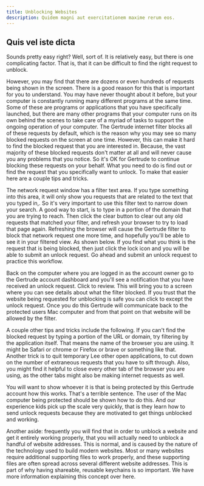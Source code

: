 ```yaml
---
title: Unblocking Websites
description: Quidem magni aut exercitationem maxime rerum eos.
---
```


## Quis vel iste dicta

Sounds pretty easy right? Well, sort of. It is relatively easy, but there is one
complicating factor. That is, that it can be difficult to find the right request to
unblock.

However, you may find that there are dozens or even hundreds of requests being shown in
the screen. There is a good reason for this that is important for you to understand. You
may have never thought about it before, but your computer is constantly running many
different programs at the same time. Some of these are programs or applications that you
have specifically launched, but there are many other programs that your computer runs on
its own behind the scenes to take care of a myriad of tasks to support the ongoing
operation of your computer. The Gertrude internet filter blocks all of these requests by
default, which is the reason why you may see so many blocked requests on the screen at one
time. However, this can make it hard to find the blocked request that you are interested
in. Because, the vast majority of these blocked requests don't matter at all and will
never cause you any problems that you notice. So it's OK for Gertrude to continue blocking
these requests on your behalf. What you need to do is find out or find the request that
you specifically want to unlock. To make that easier here are a couple tips and tricks.

The network request window has a filter text area. If you type something into this area,
it will only show you requests that are related to the text that you typed in,. So it's
very important to use this filter text to narrow down your search. A good way to start, is
to type in a portion of the domain that you are trying to reach. Then click the clear
button to clear out any old requests that matched your filter, and refresh your browser to
try to load that page again. Refreshing the browser will cause the Gertrude filter to
block that network request one more time, and hopefully you'll be able to see it in your
filtered view. As shown below. If you find what you think is the request that is being
blocked, then just click the lock icon and you will be able to submit an unlock request.
Go ahead and submit an unlock request to practice this workflow.

Back on the computer where you are logged in as the account owner go to the Gertrude
account dashboard and you'll see a notification that you have received an unlock request.
Click to review. This will bring you to a screen where you can see details about what the
filter blocked. If you trust that the website being requested for unblocking is safe you
can click to except the unlock request. Once you do this Gertrude will communicate back to
the protected users Mac computer and from that point on that website will be allowed by
the filter.

A couple other tips and tricks include the following. If you can't find the blocked
request by typing a portion of the URL or domain, try filtering by the application itself.
That means the name of the browser you are using. It might be Safari or chrome or Firefox
or brave or something like that. Another trick is to quit temporary Lee other open
applications, to cut down on the number of extraneous requests that you have to sift
through. Also, you might find it helpful to close every other tab of the browser you are
using, as the other tabs might also be making internet requests as well.

You will want to show whoever it is that is being protected by this Gertrude account how
this works. That's a terrible sentence. The user of the Mac computer being protected
should be shown how to do this. And our experience kids pick up the scale very quickly,
that is they learn how to send unlock requests because they are motivated to get things
unblocked and working.

Another aside: frequently you will find that in order to unblock a website and get it
entirely working properly, that you will actually need to unblock a handful of website
addresses. This is normal, and is caused by the nature of the technology used to build
modern websites. Most or many websites require additional supporting files to work
properly, and these supporting files are often spread across several different website
addresses. This is part of why having shareable, reusable keychains is so important. We
have more information explaining this concept over here.
